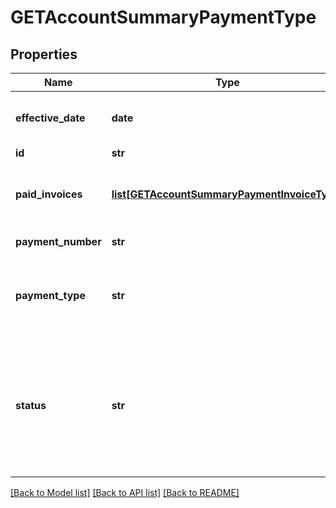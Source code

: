 # GETAccountSummaryPaymentType

## Properties
Name | Type | Description | Notes
------------ | ------------- | ------------- | -------------
**effective_date** | **date** | Effective date as &#x60;yyyy-mm-dd&#x60;.  | [optional] 
**id** | **str** | Payment ID.  | [optional] 
**paid_invoices** | [**list[GETAccountSummaryPaymentInvoiceType]**](GETAccountSummaryPaymentInvoiceType.md) | Container for paid invoices for this subscription.  | [optional] 
**payment_number** | **str** | Payment number.  | [optional] 
**payment_type** | **str** | Payment type; possible values are: &#x60;External&#x60;, &#x60;Electronic&#x60;.  | [optional] 
**status** | **str** | Payment status. Possible values are: &#x60;Draft&#x60;, &#x60;Processing&#x60;, &#x60;Processed&#x60;, &#x60;Error&#x60;, &#x60;Voided&#x60;, &#x60;Canceled&#x60;, &#x60;Posted&#x60;.  | [optional] 

[[Back to Model list]](../README.md#documentation-for-models) [[Back to API list]](../README.md#documentation-for-api-endpoints) [[Back to README]](../README.md)


